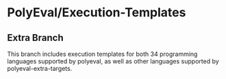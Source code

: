 # PolyEval/Execution-Templates

## Extra Branch

This branch includes execution templates for both 34 programming languages supported by polyeval, as well as other languages supported by polyeval-extra-targets.
